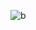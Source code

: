 

<!-- ![tongue](https://github.com/user-attachments/assets/cf6f1692-e9ba-410f-93ed-ad8a75939c4d) -->
<!--
![chibi](https://github.com/user-attachments/assets/04c0d495-b138-4e26-a9ec-564ae790b9e7) -->
![b](starfield.svg)



<!-- <p align="center">
   <img src="https://github.com/user-attachments/assets/cf6f1692-e9ba-410f-93ed-ad8a75939c4d" alt="tongue" width="143.4" height="147"> 735x717 -->
</p>

<!-- ![nishita's GitHub stats](https://github-readme-stats.vercel.app/api?username=disgruntled-penguin&show_icons=true&theme=radical)

<!-- ![Top Langs](https://github-readme-stats.vercel.app/api/top-langs/?username=disgruntled-penguin&theme=tokyonight)


